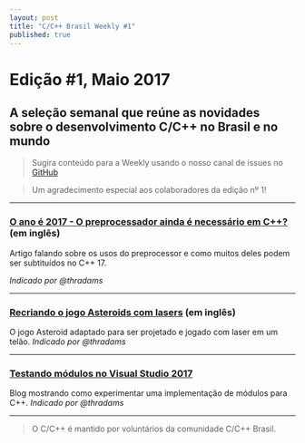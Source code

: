 ```yaml
---
layout: post
title: "C/C++ Brasil Weekly #1"
published: true
---
```

# Edição #1, Maio 2017

## A seleção semanal que reúne as novidades sobre o desenvolvimento C/C++ no Brasil e no mundo

>Sugira conteúdo para a Weekly usando o nosso canal de issues no [GitHub](https://github.com/ccppbrasil/ccppbrasil.github.io/issues)

>Um agradecimento especial aos colaboradores da edição nº 1!

---

### [O ano é 2017 - O preprocessador ainda é necessário em C++?](http://foonathan.net/blog/2017/05/08/preprocessor.html) (em inglês)

Artigo falando sobre os usos do preprocessor e como muitos deles podem ser subtituídos no C++ 17.

_Indicado por @thradams_


---

### [Recriando o jogo Asteroids com lasers](https://www.youtube.com/watch?v=FkHjG759ABY) (em inglês)
O jogo Asteroid adaptado para ser projetado e jogado com laser em um telão.
_Indicado por @thradams_

---

### [Testando módulos no Visual Studio 2017](https://blogs.msdn.microsoft.com/vcblog/2017/05/05/cpp-modules-in-visual-studio-2017/)
Blog mostrando como experimentar uma implementação de módulos para C++.
_Indicado por @thradams_

---

>O C/C++ é mantido por voluntários da comunidade C/C++ Brasil.
